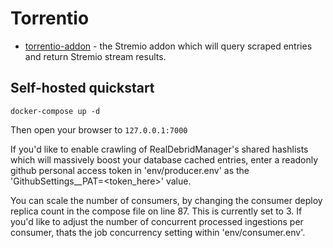 # Torrentio

- [torrentio-addon](addon) - the Stremio addon which will query scraped entries and return Stremio stream results.

## Self-hosted quickstart
```
docker-compose up -d
```
Then open your browser to `127.0.0.1:7000`

If you'd like to enable crawling of RealDebridManager's shared hashlists which will massively boost your database cached entries, 
enter a readonly github personal access token in 'env/producer.env' as the 'GithubSettings__PAT=<token_here>' value.

You can scale the number of consumers, by changing the consumer deploy replica count in the compose file on line 87. This is currently set to 3.
If you'd like to adjust the number of concurrent processed ingestions per consumer, thats the job concurrency setting within 'env/consumer.env'.